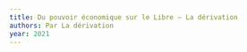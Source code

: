 ```yaml
---
title: Du pouvoir économique sur le Libre – La dérivation
authors: Par La dérivation
year: 2021
---
```


